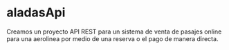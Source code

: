 # aladasApi

Creamos un proyecto API REST para un sistema de venta de pasajes online para una aerolinea por medio de una reserva o el pago de manera directa.
